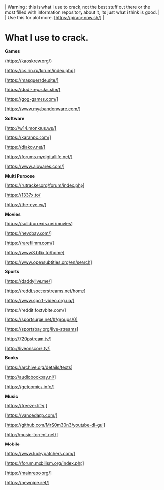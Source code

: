 | Warning : this is what i use to crack, not the best stuff out there or the most filled with information repository about it, its just what i think is good. |
| Use this for alot more. [https://piracy.now.sh/] |

# What I use to crack.

**Games**

(https://kaoskrew.org/)

[https://cs.rin.ru/forum/index.php]

[https://masquerade.site/]

[https://dodi-repacks.site/]

[https://gog-games.com/]

[https://www.myabandonware.com/]

**Software**

[http://w14.monkrus.ws/]

[https://karanpc.com/]

[https://diakov.net/]

[https://forums.mydigitallife.net/]

[https://www.aiowares.com/]


**Multi Purpose**

[https://rutracker.org/forum/index.php]

[https://1337x.to/]

[https://the-eye.eu/]


**Movies**

[https://solidtorrents.net/movies]


[https://hevcbay.com/]


[https://rarefilmm.com/]


[https://www3.bflix.to/home]


[https://www.opensubtitles.org/en/search]


**Sports**

[https://daddylive.me/]


[https://reddi.soccerstreams.net/home]


[https://www.sport-video.org.ua/]


[https://reddit.footybite.com/]


[https://sportsurge.net/#/groups/0]


[https://sportsbay.org/live-streams]


[http://720pstream.tv/]


[http://liveonscore.tv/]


**Books**

[https://archive.org/details/texts]


[http://audiobookbay.nl/]


[https://getcomics.info/]


**Music**

[https://freezer.life/ ]


[https://vancedapp.com/]


[https://github.com/MrS0m30n3/youtube-dl-gui]


[http://music-torrent.net/]

**Mobile**

[https://www.luckypatchers.com/]


[https://forum.mobilism.org/index.php]


[https://mainrepo.org/]


[https://newpipe.net/]


